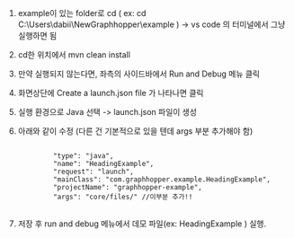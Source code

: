 1. example이 있는 folder로 cd ( ex: cd C:\Users\dabii\NewGraphhopper\example ) -> vs code 의 터미널에서 그냥 실행하면 됨

2. cd한 위치에서 mvn clean install

3. 만약 실행되지 않는다면, 좌측의 사이드바에서 Run and Debug 메뉴 클릭

4. 화면상단에 Create a launch.json file 가 나타나면 클릭

5. 실행 환경으로 Java 선택 -> launch.json 파일이 생성

6. 아래와 같이 수정 (다른 건 기본적으로 있을 텐데 args 부분 추가해야 함)

<pre>
<code>
            "type": "java",
            "name": "HeadingExample",
            "request": "launch",
            "mainClass": "com.graphhopper.example.HeadingExample",
            "projectName": "graphhopper-example",
            "args": "core/files/" //이부분 추가!!
</code>
</pre>

7. 저장 후 run and debug 메뉴에서 데모 파일(ex: HeadingExample ) 실행.



